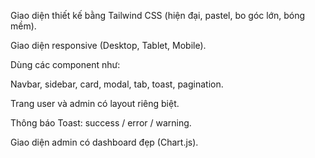 Giao diện thiết kế bằng Tailwind CSS (hiện đại, pastel, bo góc lớn, bóng mềm).

Giao diện responsive (Desktop, Tablet, Mobile).

Dùng các component như:

Navbar, sidebar, card, modal, tab, toast, pagination.

Trang user và admin có layout riêng biệt.

Thông báo Toast: success / error / warning.

Giao diện admin có dashboard đẹp (Chart.js).